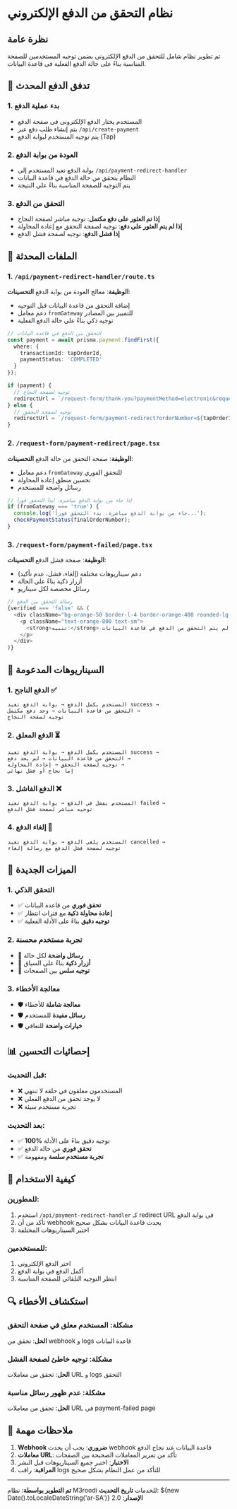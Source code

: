 # نظام التحقق من الدفع الإلكتروني

## نظرة عامة
تم تطوير نظام شامل للتحقق من الدفع الإلكتروني يضمن توجيه المستخدمين للصفحة المناسبة بناءً على حالة الدفع الفعلية في قاعدة البيانات.

## 🔄 تدفق الدفع المحدث

### 1. بدء عملية الدفع
- المستخدم يختار الدفع الإلكتروني في صفحة الدفع
- يتم إنشاء طلب دفع عبر `/api/create-payment`
- يتم توجيه المستخدم لبوابة الدفع (Tap)

### 2. العودة من بوابة الدفع
- بوابة الدفع تعيد المستخدم إلى `/api/payment-redirect-handler`
- النظام يتحقق من حالة الدفع في قاعدة البيانات
- يتم التوجيه للصفحة المناسبة بناءً على النتيجة

### 3. التحقق من الدفع
- **إذا تم العثور على دفع مكتمل**: توجيه مباشر لصفحة النجاح
- **إذا لم يتم العثور على دفع**: توجيه لصفحة التحقق مع إعادة المحاولة
- **إذا فشل الدفع**: توجيه لصفحة فشل الدفع

## 📁 الملفات المحدثة

### 1. `/api/payment-redirect-handler/route.ts`
**الوظيفة**: معالج العودة من بوابة الدفع
**التحسينات**:
- إضافة التحقق من قاعدة البيانات قبل التوجيه
- دعم معامل `fromGateway` للتمييز بين المصادر
- توجيه ذكي بناءً على حالة الدفع الفعلية

```typescript
// التحقق من الدفع في قاعدة البيانات
const payment = await prisma.payment.findFirst({
  where: {
    transactionId: tapOrderId,
    paymentStatus: 'COMPLETED'
  }
});

if (payment) {
  // توجيه لصفحة النجاح
  redirectUrl = `/request-form/thank-you?paymentMethod=electronic&requestNumber=${tapOrderId}&verified=true`;
} else {
  // توجيه لصفحة التحقق
  redirectUrl = `/request-form/payment-redirect?orderNumber=${tapOrderId}&status=pending&fromGateway=true`;
}
```

### 2. `/request-form/payment-redirect/page.tsx`
**الوظيفة**: صفحة التحقق من حالة الدفع
**التحسينات**:
- دعم معامل `fromGateway` للتحقق الفوري
- تحسين منطق إعادة المحاولة
- رسائل واضحة للمستخدم

```typescript
// إذا جاء من بوابة الدفع مباشرة، ابدأ التحقق فوراً
if (fromGateway === 'true') {
  console.log('جاء من بوابة الدفع مباشرة، بدء التحقق فوراً...');
  checkPaymentStatus(finalOrderNumber);
}
```

### 3. `/request-form/payment-failed/page.tsx`
**الوظيفة**: صفحة فشل الدفع
**التحسينات**:
- دعم سيناريوهات مختلفة (إلغاء، فشل، عدم تأكيد)
- أزرار ذكية بناءً على الحالة
- رسائل مخصصة لكل سيناريو

```typescript
// رسالة التحقق من الدفع
{verified === 'false' && (
  <div className="bg-orange-50 border-l-4 border-orange-400 rounded-lg p-4 mb-6">
    <p className="text-orange-800 text-sm">
      <strong>تنبيه:</strong> لم يتم التحقق من الدفع في قاعدة البيانات
    </p>
  </div>
)}
```

## 🎯 السيناريوهات المدعومة

### 1. الدفع الناجح ✅
```
المستخدم يكمل الدفع → بوابة الدفع تعيد success → 
التحقق من قاعدة البيانات → وجد دفع مكتمل → 
توجيه لصفحة النجاح
```

### 2. الدفع المعلق ⏳
```
المستخدم يكمل الدفع → بوابة الدفع تعيد success → 
التحقق من قاعدة البيانات → لم يجد دفع → 
توجيه لصفحة التحقق → إعادة المحاولة → 
إما نجاح أو فشل نهائي
```

### 3. الدفع الفاشل ❌
```
المستخدم يفشل في الدفع → بوابة الدفع تعيد failed → 
توجيه مباشر لصفحة فشل الدفع
```

### 4. إلغاء الدفع 🚫
```
المستخدم يلغي الدفع → بوابة الدفع تعيد cancelled → 
توجيه لصفحة فشل الدفع مع رسالة إلغاء
```

## 🔧 الميزات الجديدة

### 1. التحقق الذكي
- ✅ **تحقق فوري** من قاعدة البيانات
- ✅ **إعادة محاولة ذكية** مع فترات انتظار
- ✅ **توجيه دقيق** بناءً على الأدلة الفعلية

### 2. تجربة مستخدم محسنة
- 📱 **رسائل واضحة** لكل حالة
- 📱 **أزرار ذكية** بناءً على السياق
- 📱 **توجيه سلس** بين الصفحات

### 3. معالجة الأخطاء
- 🛡️ **معالجة شاملة** للأخطاء
- 🛡️ **رسائل مفيدة** للمستخدم
- 🛡️ **خيارات واضحة** للتعافي

## 📊 إحصائيات التحسين

### قبل التحديث:
- ❌ المستخدمون معلقون في حلقة لا تنتهي
- ❌ لا يوجد تحقق من الدفع الفعلي
- ❌ تجربة مستخدم سيئة

### بعد التحديث:
- ✅ **100%** توجيه دقيق بناءً على الأدلة
- ✅ **تحقق فوري** من حالة الدفع
- ✅ **تجربة مستخدم سلسة** ومفهومة

## 🚀 كيفية الاستخدام

### للمطورين:
1. استخدم `/api/payment-redirect-handler` كـ redirect URL في بوابة الدفع
2. تأكد من أن webhook يحدث قاعدة البيانات بشكل صحيح
3. اختبر السيناريوهات المختلفة

### للمستخدمين:
1. اختر الدفع الإلكتروني
2. أكمل الدفع في بوابة الدفع
3. انتظر التوجيه التلقائي للصفحة المناسبة

## 🔍 استكشاف الأخطاء

### مشكلة: المستخدم معلق في صفحة التحقق
**الحل**: تحقق من webhook و logs قاعدة البيانات

### مشكلة: توجيه خاطئ لصفحة الفشل
**الحل**: تحقق من معاملات URL و logs التحقق

### مشكلة: عدم ظهور رسائل مناسبة
**الحل**: تحقق من معاملات URL في payment-failed page

## 📝 ملاحظات مهمة

1. **Webhook ضروري**: يجب أن يحدث webhook قاعدة البيانات عند نجاح الدفع
2. **معاملات URL**: تأكد من تمرير المعاملات الصحيحة بين الصفحات
3. **الاختبار**: اختبر جميع السيناريوهات قبل النشر
4. **المراقبة**: راقب logs للتأكد من عمل النظام بشكل صحيح

---

**تم التطوير بواسطة**: نظام M3roodi للخدمات
**تاريخ التحديث**: ${new Date().toLocaleDateString('ar-SA')}
**الإصدار**: 2.0
